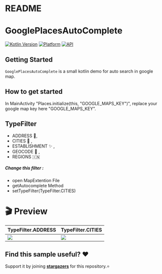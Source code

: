 # README #

# GooglePlacesAutoComplete

[![Kotlin Version](https://img.shields.io/badge/Kotlin-v1.6.10-blue.svg)](https://kotlinlang.org)
[![Platform](https://img.shields.io/badge/Platform-Android-green.svg?style=flat)](https://www.android.com/)
[![API](https://img.shields.io/badge/API-21%2B-brightgreen.svg?style=flat)](https://android-arsenal.com/api?level=21)

Getting Started
------------------------
`GooglePlacesAutoComplete` is a small kotlin demo for auto search in google map.

How to get started
------------------------
In MainActivity "Places.initialize(this, "GOOGLE_MAPS_KEY")", replace your google map key here "GOOGLE_MAPS_KEY".

TypeFilter
------------------------
- ADDRESS 📍,
- CITIES 🌆 ,
- ESTABLISHMENT ✨ ,
- GEOCODE 🎯 ,
- REGIONS 🇮🇳

##### Change this filter :
- open MapExtention File
- getAutocomplete Method
- setTypeFilter(TypeFilter.CITIES)

# 🎬 Preview

| TypeFilter.ADDRESS | TypeFilter.CITIES |
|--|--|
| ![](https://github.com/ShwetaChauhan18/GooglePlacesAutoComplete/blob/master/images/google_place_address.gif) | ![](https://github.com/ShwetaChauhan18/GooglePlacesAutoComplete/blob/master/images/google_place_city.gif) |

## Find this sample useful? ❤️
Support it by joining __[stargazers]__ for this repository.⭐

[//]: # (These are reference links used in the body of this note and get stripped out when the markdown processor does its job. There is no need to format nicely because it shouldn't be seen. Thanks SO - http://stackoverflow.com/questions/4823468/store-comments-in-markdown-syntax)

   [stargazers]: <https://github.com/ShwetaChauhan18/GooglePlacesAutoComplete/stargazers> 
